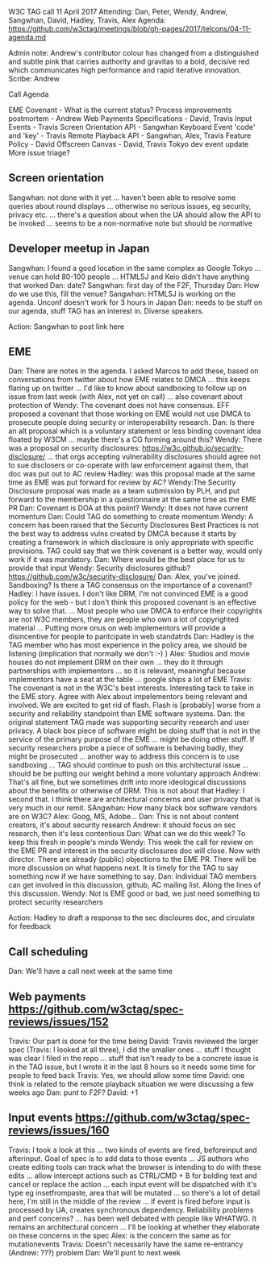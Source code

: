 W3C TAG call 11 April 2017
Attending: Dan, Peter, Wendy, Andrew, Sangwhan, David, Hadley, Travis, Alex
Agenda: https://github.com/w3ctag/meetings/blob/gh-pages/2017/telcons/04-11-agenda.md

Admin note: Andrew's contributor colour has changed from a distinguished and subtle pink that carries authority and gravitas to a bold, decisive red which communicates high performance and rapid iterative innovation.
Scribe: Andrew

Call Agenda

EME Covenant - What is the current status?
Process improvements postmortem - Andrew
Web Payments Specifications - David, Travis
Input Events - Travis
Screen Orientation API - Sangwhan
Keyboard Event 'code' and 'key' - Travis
Remote Playback API - Sangwhan, Alex, Travis
Feature Policy - David
Offscreen Canvas - David, Travis
Tokyo dev event update
More issue triage?


## Screen orientation

Sangwhan: not done with it yet
... haven't been able to resolve some queries about round displays
... otherwise no serious issues, eg security, privacy etc.
... there's a question about when the UA should allow the API to be invoked
... seems to be a non-normative note but should be normative


## Developer meetup in Japan

Sangwhan: I found a good location in the same complex as Google Tokyo
... venue can hold 80-100 people
... HTML5J and Keio didn't have anything that worked
Dan: date?
Sangwhan: first day of the F2F, Thursday
Dan: How do we use this, fill the venue?
Sangwhan: HTML5J is working on the agenda. Unconf doesn't work for 3 hours in Japan
Dan: needs to be stuff on our agenda, stuff TAG has an interest in. Diverse speakers.

Action: Sangwhan to post link here

## EME

Dan: There are notes in the agenda.  I asked Marcos to add these, based on conversations from twitter about how EME relates to DMCA
... this keeps flaring up on twitter
... I'd like to know about sandboxing to follow up on issue from last week (with Alex, not yet on call)
... also covenant about protection of <inaudible>
Wendy: The covenant does not have consensus.  EFF proposed a covenant that those working on EME would not use DMCA to prosecute people doing security or interoperability research.
Dan: Is there an alt proposal which is a voluntary statement or less binding covenant idea floated by W3CM
... maybe there's a CG forming around this?
Wendy: There was a proposal on security disclosures: https://w3c.github.io/security-disclosure/
... that orgs accepting vulnerability disclosures  should agree not to sue disclosers or co-operate with law enforcement against them, that doc was put out to AC review
Hadley: was this proposal made at the same time as EME was put forward for review by AC?
Wendy:The Security Disclosure proposal was made as a team submission by PLH, and put forward to the membership in a questionnaire at the same time as the EME PR
Dan: Covenant is DOA at this poiint?
Wendy: It does not have current momentum
Dan: Could TAG do something to create momentum
Wendy: A concern has been raised that the Security Disclosures Best Practices is not the best way to address vulns created by DMCA because it starts by creating a framework in which disclosure is only appropriate with specific provisions.  TAG could say that we think covenant is a better way, would only work if it was mandatory.
Dan: Where would be the best place for us to provide that input
Wendy: Security disclosures github? https://github.com/w3c/security-disclosure/
Dan: Alex, you've joined.  Sandboxing?  Is there a TAG consensus on the importance of a covenant?
<alex vanishes>
Hadley: I have issues.  I don't like DRM, I'm not convinced EME is a good policy for the web - but I don't think this proposed covenant is an effective way to solve that.
... Most people who use DMCA to enforce their copyrights are not W3C members, they are people who own a lot of copyrighted material
... Putting more onus on web implementors will provide a disincentive for people to paritcipate in web standatrds
Dan: Hadley is the TAG member who has most experience in the policy area, we should be listening (implication that normally we don't :-) )
<alex reappears>
Alex: Studios and movie houses do not implement DRM on their own
... they do it through partnerships with implementors
... so it is relevant, meaningful because implementors have a seat at the table
... google ships a lot of EME
Travis: The covenant is not in the W3C's best interests.  Interesting tack to take in the EME story. Agree with Alex about impelementors being relevant and involved.  We are excited to get rid of flash. Flash is [probably] worse from a security and reliability standpoint than EME software systems.
Dan: the original statement TAG made was supporting security research and user privacy.  A black box piece of software might be doing stuff that is not in the service of the primary purpose of the EME
... might be doing other stuff.  If security researchers probe a piece of software is behaving badly, they might be prosecuted
... another way to address this concern is to use sandboxing
... TAG should continue to push on this architectural issue
... should be be putting our weight behind a more voluntary approach
Andrew: That's all fine, but we sometimes drift into more ideological discussions about the benefits or otherwise of DRM.  This is not about that
Hadley: I second that. I think there are architectural concerns and user privacy that is very much in our remit. 
SAngwhan: How many black box software vendors are on W3C?
Alex: Goog, MS, Adobe...
Dan: This is not about content creators, it's about security research
Andrew: it should focus on sec research, then it's less contentious
Dan: What can we do this week? To keep this fresh in people's minds
Wendy: This week the call for review on the EME PR and interest in the security disclosures doc will close.  Now with director.  There are already (public) objections to the EME PR.  There will be more discussion on what happens next.  It is timely for the TAG to say something now if we have something to say.
Dan: Individual TAG members can get involved in this discussion, github, AC mailing list.  Along the lines of this discussion.
Wendy: Not is EME good or bad, we just need something to protect security researchers

Action: Hadley to draft a response to the sec discloures doc, and circulate for feedback

## Call scheduling

Dan: We'll have a call next week at the same time

## Web payments https://github.com/w3ctag/spec-reviews/issues/152

Travis: Our part is done for the time being
David: Travis reviewed the larger spec (Travis: I looked at all three), I did the smaller ones
... stuff I thought was clear I filed in the repo
... stuff that isn't ready to be a concrete issue is in the TAG issue, but I wrote it in the last 8 hours so it needs some time for people to feed back
Travis: Yes, we should allow some time
David: one think is related to the remote playback situation we were discussing a few weeks ago
Dan: punt to F2F?
David: +1


## Input events https://github.com/w3ctag/spec-reviews/issues/160

Travis: I took a look at this
... two kinds of events are fired, beforeinput and afterinput.  Goal of spec is to add data to those events
... JS authors who create editing tools can track what the browser is intending to do with these edits
... allow intercept actions such as CTRL/CMD + B for bolding text and cancel or replace the action
... each input event will be dispatched with it's type eg insetfrompaste, area that will be mutated
... so there's a lot of detail here, I'm still in the middle of the review
... if event is fired before input is processed by UA, creates synchronous dependency.  Reliabiliity problems and perf concerns?
... has been well debated with people like WHATWG.  It remains an architectural concern
... I'll be looking at whether they elaborate on these concerns in the spec
Alex: is the concern the same as for mutationevents
Travis: Doesn't necessarily have the same re-entrancy (Andrew: ???) problem
Dan: We'll punt to next week

